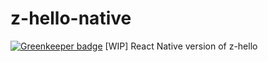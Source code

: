 # z-hello-native

[![Greenkeeper badge](https://badges.greenkeeper.io/z-kit/z-hello-native.svg)](https://greenkeeper.io/)
[WIP] React Native version of z-hello
